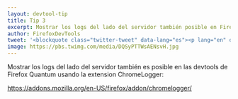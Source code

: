 ```yaml
---
layout: devtool-tip
title: Tip 3
excerpt: Mostrar los logs del lado del servidor también posible en Firefox Quantum usando la extension ChromeLogger.
author: FirefoxDevTools
tweet: '<blockquote class="twitter-tweet" data-lang="es"><p lang="en" dir="ltr">Displaying server-side logs is now also possible in <a href="https://twitter.com/FirefoxDevTools?ref_src=twsrc%5Etfw">@FirefoxDevTools</a> Quantum using the ChromeLogger extension:<a href="https://t.co/LSwzXtDISt">https://t.co/LSwzXtDISt</a> <a href="https://t.co/8zl5n3ldAn">pic.twitter.com/8zl5n3ldAn</a></p>&mdash; Firefox DevTools (@FirefoxDevTools) <a href="https://twitter.com/FirefoxDevTools/status/938070620163756034?ref_src=twsrc%5Etfw">5 de diciembre de 2017</a></blockquote>'
image: https://pbs.twimg.com/media/DQSyPTTWsAENsvH.jpg
---
```


Mostrar los logs del lado del servidor también es posible en las devtools de Firefox Quantum usando la extension
ChromeLogger:

<https://addons.mozilla.org/en-US/firefox/addon/chromelogger/>
